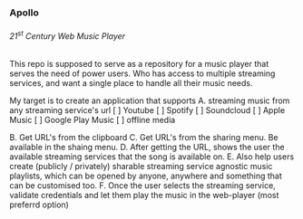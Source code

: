 ### Apollo
###### 21<sup>st</sup> Century Web Music Player

This repo is supposed to serve as a repository for a music player that serves the need of power users. Who has access to multiple streaming services, and want a single place to handle all their music needs.

My target is to create an application that supports
A. streaming music from any streaming service's url
  [ ] Youtube
  [ ] Spotify
  [ ] Soundcloud
  [ ] Apple Music
  [ ] Google Play Music
  [ ] offline media

B. Get URL's from the clipboard
C. Get URL's from the sharing menu. Be available in the shaing menu.
D. After getting the URL, shows the user the available streaming services that the song is available on.
E. Also help users create (publicly / privately) sharable streaming service agnostic music playlists, which can be opened by anyone, anywhere and something that can be customised too.
F. Once the user selects the streaming service, validate credentials and let them play the music in the web-player (most preferrd option)
